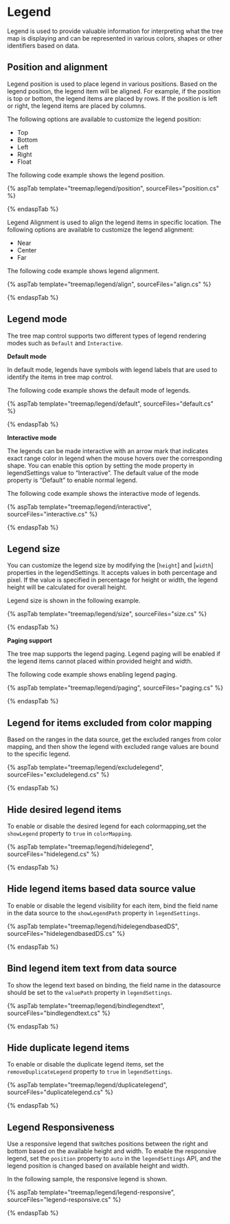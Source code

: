 # Legend

Legend is used to provide valuable information for interpreting what the tree map is displaying and can be represented in various colors, shapes or other identifiers based on data.

## Position and alignment

Legend position is used to place legend in various positions. Based on the legend position, the legend item will be aligned. For example, if the position is top or bottom, the legend items are placed by rows. If the position is left or right, the legend items are placed by columns.

The following options are available to customize the legend position:

* Top
* Bottom
* Left
* Right
* Float

The following code example shows the legend position.

{% aspTab template="treemap/legend/position", sourceFiles="position.cs" %}

{% endaspTab %}

Legend Alignment is used to align the legend items in specific location. The following options are available to customize the legend alignment:

* Near
* Center
* Far

The following code example shows legend alignment.

{% aspTab template="treemap/legend/align", sourceFiles="align.cs" %}

{% endaspTab %}

## Legend mode

The tree map control supports two different types of legend rendering modes such as `Default` and `Interactive`.

<!-- markdownlint-disable MD036 -->

**Default mode**

In default mode, legends have symbols with legend labels that are used to identify the items in tree map control.

The following code example shows the default mode of legends.

{% aspTab template="treemap/legend/default", sourceFiles="default.cs" %}

{% endaspTab %}

<!-- markdownlint-disable MD036 -->

**Interactive mode**

The legends can be made interactive with an arrow mark that indicates exact range color in legend when the mouse hovers over the corresponding shape. You can enable this option by setting the mode property in legendSettings value to “Interactive”. The default value of the mode property is “Default” to enable normal legend.

The following code example shows the interactive mode of legends.

{% aspTab template="treemap/legend/interactive", sourceFiles="interactive.cs" %}

{% endaspTab %}

## Legend size

You can customize the legend size by modifying the [`height`] and [`width`] properties in the legendSettings. It accepts values in both percentage and pixel. If the value is specified in percentage for height or width, the legend height will be calculated for overall height.

Legend size is shown in the following example.

{% aspTab template="treemap/legend/size", sourceFiles="size.cs" %}

{% endaspTab %}

**Paging support**

The tree map supports the legend paging. Legend paging will be enabled if the legend items cannot placed within provided height and width.

The following code example shows enabling legend paging.

{% aspTab template="treemap/legend/paging", sourceFiles="paging.cs" %}

{% endaspTab %}

## Legend for items excluded from color mapping

Based on the ranges in the data source, get the excluded ranges from color mapping, and then show the legend with excluded range values are bound to the specific legend.

{% aspTab template="treemap/legend/excludelegend", sourceFiles="excludelegend.cs" %}

{% endaspTab %}

## Hide desired legend items

To enable or disable the desired legend for each colormapping,set the `showLegend` property to `true` in `colorMapping`.

{% aspTab template="treemap/legend/hidelegend", sourceFiles="hidelegend.cs" %}

{% endaspTab %}

## Hide legend items based data source value

To enable or disable the legend visibility for each item, bind the field name in the data source to the `showLegendPath` property in `legendSettings`.

{% aspTab template="treemap/legend/hidelegendbasedDS", sourceFiles="hidelegendbasedDS.cs" %}

{% endaspTab %}

## Bind legend item text from data source

To show the legend text based on binding, the field name in the datasource should be set to the `valuePath` property in `legendSettings`.

{% aspTab template="treemap/legend/bindlegendtext", sourceFiles="bindlegendtext.cs" %}

{% endaspTab %}

## Hide duplicate legend items

To enable or disable the duplicate legend items, set the  `removeDuplicateLegend` property to `true` in `legendSettings`.

{% aspTab template="treemap/legend/duplicatelegend", sourceFiles="duplicatelegend.cs" %}

{% endaspTab %}

## Legend Responsiveness

Use a responsive legend that switches positions between the right and bottom based on the available height and width. To enable the responsive legend, set the `position` property to `auto` in the `legendSettings` API, and the legend position is changed based on available height and width.

In the following sample, the  responsive legend is shown.

{% aspTab template="treemap/legend/legend-responsive", sourceFiles="legend-responsive.cs" %}

{% endaspTab %}
